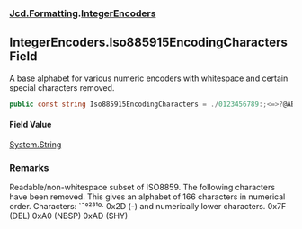 ### [Jcd.Formatting](Jcd.Formatting.md 'Jcd.Formatting').[IntegerEncoders](Jcd.Formatting.IntegerEncoders.md 'Jcd.Formatting.IntegerEncoders')

## IntegerEncoders.Iso885915EncodingCharacters Field

A base alphabet for various numeric encoders with whitespace and certain special characters removed.

```csharp
public const string Iso885915EncodingCharacters = ./0123456789:;<=>?@ABCDEFGHIJKLMNOPQRSTUVWXYZ[]^_abcdefghijklmnopqrstuvwxyz{|}~¡¢£€¥Š§š©«¬®±Žµ¶ž»ŒœŸ¿ÀÁÂÃÄÅÆÇÈÉÊËÌÍÎÏÐÑÒÓÔÕÖ×ØÙÚÛÜÝÞßàáâãäåæçèéêëìíîïðñòóôõö÷øùúûüýþÿ;
```

#### Field Value
[System.String](https://docs.microsoft.com/en-us/dotnet/api/System.String 'System.String')

### Remarks
Readable/non-whitespace subset of ISO8859. The following characters have been removed. This gives an alphabet of
166 characters in numerical order.
Characters: `¯°²³¹º·
0x2D (-) and numerically lower characters.
0x7F (DEL)
0xA0 (NBSP)
0xAD (SHY)